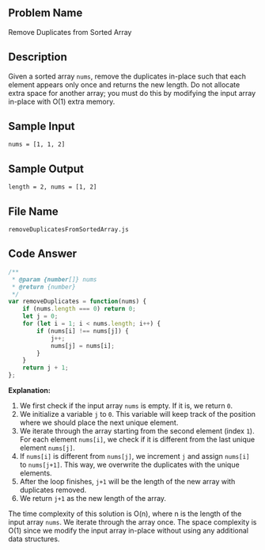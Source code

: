 ## Problem Name
Remove Duplicates from Sorted Array

## Description
Given a sorted array `nums`, remove the duplicates in-place such that each element appears only once and returns the new length. Do not allocate extra space for another array; you must do this by modifying the input array in-place with O(1) extra memory.

## Sample Input
```
nums = [1, 1, 2]
```

## Sample Output
```
length = 2, nums = [1, 2]
```

## File Name
`removeDuplicatesFromSortedArray.js`

## Code Answer
```javascript
/**
 * @param {number[]} nums
 * @return {number}
 */
var removeDuplicates = function(nums) {
    if (nums.length === 0) return 0;
    let j = 0;
    for (let i = 1; i < nums.length; i++) {
        if (nums[i] !== nums[j]) {
            j++;
            nums[j] = nums[i];
        }
    }
    return j + 1;
};
```

**Explanation:**

1. We first check if the input array `nums` is empty. If it is, we return `0`.
2. We initialize a variable `j` to `0`. This variable will keep track of the position where we should place the next unique element.
3. We iterate through the array starting from the second element (index `1`). For each element `nums[i]`, we check if it is different from the last unique element `nums[j]`.
4. If `nums[i]` is different from `nums[j]`, we increment `j` and assign `nums[i]` to `nums[j+1]`. This way, we overwrite the duplicates with the unique elements.
5. After the loop finishes, `j+1` will be the length of the new array with duplicates removed.
6. We return `j+1` as the new length of the array.

The time complexity of this solution is O(n), where n is the length of the input array `nums`. We iterate through the array once. The space complexity is O(1) since we modify the input array in-place without using any additional data structures.